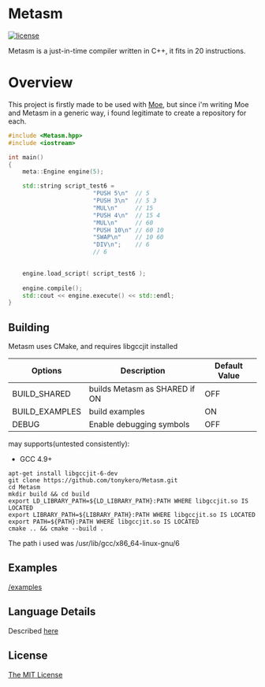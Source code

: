 # Metasm

[![license](https://img.shields.io/github/license/tonykero/Metasm.svg?style=flat-square)](https://github.com/tonykero/Metasm/blob/master/LICENSE)

Metasm is a just-in-time compiler written in C++, it fits in 20 instructions.

# Overview

This project is firstly made to be used with [Moe](https://github.com/tonykero/Moe),
but since i'm writing Moe and Metasm in a generic way, i found legitimate to create a repository for each.


```cpp
#include <Metasm.hpp>
#include <iostream>

int main()
{
    meta::Engine engine(5);

    std::string script_test6 =
                        "PUSH 5\n"  // 5
                        "PUSH 3\n"  // 5 3
                        "MUL\n"     // 15
                        "PUSH 4\n"  // 15 4
                        "MUL\n"     // 60
                        "PUSH 10\n" // 60 10
                        "SWAP\n"    // 10 60
                        "DIV\n";    // 6
                        // 6

    
    engine.load_script( script_test6 );
    
    engine.compile();
    std::cout << engine.execute() << std::endl;
}
```

## Building

Metasm uses CMake, and requires libgccjit installed

Options         | Description                   | Default Value |
--------------- | ----------------------------- | ------------- |
BUILD_SHARED    | builds Metasm as SHARED if ON | OFF           |
BUILD_EXAMPLES  | build examples                | ON            |
DEBUG           | Enable debugging symbols      | OFF           |

may supports(untested consistently):
* GCC 4.9+

```
apt-get install libgccjit-6-dev
git clone https://github.com/tonykero/Metasm.git
cd Metasm
mkdir build && cd build
export LD_LIBRARY_PATH=${LD_LIBRARY_PATH}:PATH WHERE libgccjit.so IS LOCATED
export LIBRARY_PATH=${LIBRARY_PATH}:PATH WHERE libgccjit.so IS LOCATED
export PATH=${PATH}:PATH WHERE libgccjit.so IS LOCATED
cmake .. && cmake --build .
```

The path i used was /usr/lib/gcc/x86_64-linux-gnu/6



## Examples

[/examples](https://github.com/tonykero/Metasm/tree/master/examples)

## Language Details

Described [here](https://github.com/tonykero/Metasm/tree/master/language.md)

## License

[The MIT License](https://opensource.org/licenses/MIT)
